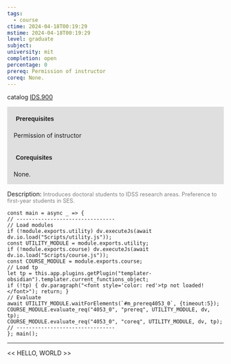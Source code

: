 ```yaml
---
tags:
  - course
ctime: 2024-04-18T00:19:29
mstime: 2024-04-18T00:19:29
level: graduate
subject: 
university: mit
completion: open
percentage: 0
prereq: Permission of instructor
coreq: None.
---
```


catalog [IDS.900](http://student.mit.edu/catalog/mIDSa.html#IDS.900)

<span style="display: block; padding: 15px; background-color: rgb(100, 100, 100, 0.2);"><font id="m_prereq4053_0" style="display: block; font-family: Arial, sans-serif; font-weight: bold; padding: 5px">Prerequisites</font><br><span id="prereq4053_0">Permission of instructor</span></span>
<span style="display: block; padding: 15px; background-color: rgb(100, 100, 100, 0.2);"><font id="m_coreq4053_0" style="display: block; font-family: Arial, sans-serif; font-weight: bold; padding: 5px">Corequisites</font><br><span id="coreq4053_0">None.</span></span>

<font style="">Description:</font>
<font style="color: grey; font-size: 0.8rem;">Introduces doctoral students to IDSS research areas. Preference to first-year students in SES.</font>

```dataviewjs
const main = async _ => {
// --------------------------------
// Load modules
if (!module.exports.utility) dv.executeJs(await dv.io.load("Scripts/utility.js"));
const UTILITY_MODULE = module.exports.utility;
if (!module.exports.course) dv.executeJs(await dv.io.load("Scripts/course.js"));
const COURSE_MODULE = module.exports.course;
// Load tp
let tp = this.app.plugins.getPlugin("templater-obsidian").templater.current_functions_object;
if (!tp) { dv.paragraph("<font style='color: red'>tp not loaded!</font>"); return; }
// Evaluate
await UTILITY_MODULE.waitForElements(`#m_prereq4053_0`, {timeout:5});
COURSE_MODULE.evaluate_req("4053_0", "prereq", UTILITY_MODULE, dv, tp);
COURSE_MODULE.evaluate_req("4053_0", "coreq", UTILITY_MODULE, dv, tp);
// --------------------------------
}; main();
```

---

<< HELLO, WORLD >>
